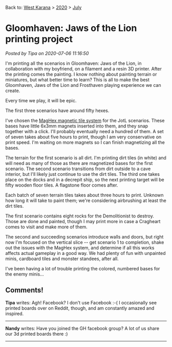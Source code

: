 Back to: [West Karana](/posts/westkarana.md) > [2020](/posts/2020/westkarana.md) > [July](./westkarana.md)
# Gloomhaven: Jaws of the Lion printing project

*Posted by Tipa on 2020-07-06 11:16:50*


I'm printing all the scenarios in Gloomhaven: Jaws of the Lion, in collaboration with my boyfriend, on a filament and a resin 3D printer. After the printing comes the painting. I know nothing about painting terrain or miniatures, but what better time to learn? This is all to make the best Gloomhaven, Jaws of the Lion and Frosthaven playing experience we can create.



Every time we play, it will be epic.



The first three scenarios have around fifty hexes.



I've chosen the [MagHex magnetic tile system](\"https://www.thingiverse.com/thing:3530085\") for the JotL scenarios. These bases have little 6x3mm magnets inserted into them, and they snap together with a click. I'll probably eventually need a hundred of them. A set of seven takes about five hours to print, though I am very conservative on print speed. I'm waiting on more magnets so I can finish magnetizing all the bases.



The terrain for the first scenario is all dirt. I'm printing dirt tiles (in white) and will need as many of those as there are magnetized bases for the first scenario. The second scenario transitions from dirt outside to a cave interior, but I'll likely just continue to use the dirt tiles. The third one takes place on the docks and in a decrepit ship, so the next printing target will be fifty wooden floor tiles. A flagstone floor comes after.



Each batch of seven terrain tiles takes about three hours to print. Unknown how long it will take to paint them; we're considering airbrushing at least the dirt tiles.



The first scenario contains eight rocks for the Demolitionist to destroy. Those are done and painted, though I may print more in case a Cragheart comes to visit and make more of them.



The second and succeeding scenarios introduce walls and doors, but right now I'm focused on the vertical slice -- get scenario 1 to completion, shake out the issues with the MagHex system, and determine if all this works affects actual gameplay in a good way. We had plenty of fun with unpainted minis, cardboard tiles and monster standees, after all.



I've been having a lot of trouble printing the colored, numbered bases for the enemy minis...



## Comments!

**Tipa** writes: Agh! Facebook? I don't use Facebook :-( I occasionally see printed boards over on Reddit, though, and am constantly amazed and inspired.

---

**Nandy** writes: Have you joined the GH facebook group? A lot of us share our 3d printed boards there :)

---

